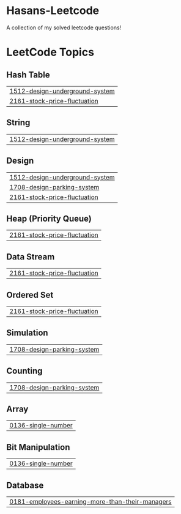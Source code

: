 # Hasans-Leetcode
A collection of my solved leetcode questions!

<!---LeetCode Topics Start-->
# LeetCode Topics
## Hash Table
|  |
| ------- |
| [1512-design-underground-system](https://github.com/Hasan3773/Hasans-Leetcode/tree/master/1512-design-underground-system) |
| [2161-stock-price-fluctuation](https://github.com/Hasan3773/Hasans-Leetcode/tree/master/2161-stock-price-fluctuation) |
## String
|  |
| ------- |
| [1512-design-underground-system](https://github.com/Hasan3773/Hasans-Leetcode/tree/master/1512-design-underground-system) |
## Design
|  |
| ------- |
| [1512-design-underground-system](https://github.com/Hasan3773/Hasans-Leetcode/tree/master/1512-design-underground-system) |
| [1708-design-parking-system](https://github.com/Hasan3773/Hasans-Leetcode/tree/master/1708-design-parking-system) |
| [2161-stock-price-fluctuation](https://github.com/Hasan3773/Hasans-Leetcode/tree/master/2161-stock-price-fluctuation) |
## Heap (Priority Queue)
|  |
| ------- |
| [2161-stock-price-fluctuation](https://github.com/Hasan3773/Hasans-Leetcode/tree/master/2161-stock-price-fluctuation) |
## Data Stream
|  |
| ------- |
| [2161-stock-price-fluctuation](https://github.com/Hasan3773/Hasans-Leetcode/tree/master/2161-stock-price-fluctuation) |
## Ordered Set
|  |
| ------- |
| [2161-stock-price-fluctuation](https://github.com/Hasan3773/Hasans-Leetcode/tree/master/2161-stock-price-fluctuation) |
## Simulation
|  |
| ------- |
| [1708-design-parking-system](https://github.com/Hasan3773/Hasans-Leetcode/tree/master/1708-design-parking-system) |
## Counting
|  |
| ------- |
| [1708-design-parking-system](https://github.com/Hasan3773/Hasans-Leetcode/tree/master/1708-design-parking-system) |
## Array
|  |
| ------- |
| [0136-single-number](https://github.com/Hasan3773/Hasans-Leetcode/tree/master/0136-single-number) |
## Bit Manipulation
|  |
| ------- |
| [0136-single-number](https://github.com/Hasan3773/Hasans-Leetcode/tree/master/0136-single-number) |
## Database
|  |
| ------- |
| [0181-employees-earning-more-than-their-managers](https://github.com/Hasan3773/Hasans-Leetcode/tree/master/0181-employees-earning-more-than-their-managers) |
<!---LeetCode Topics End-->